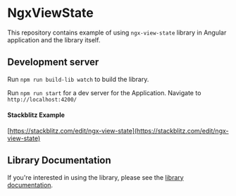 # NgxViewState
This repository contains example of using `ngx-view-state` library in Angular application and the library itself.

## Development server

Run `npm run build-lib watch` to build the library.

Run `npm run start` for a dev server for the Application. Navigate to `http://localhost:4200/`

#### Stackblitz Example
[https://stackblitz.com/edit/ngx-view-state](https://stackblitz.com/edit/ngx-view-state)

## Library Documentation

If you're interested in using the library, please see the [library documentation](./projects/ngx-view-state/README.md).
